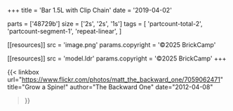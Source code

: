 +++
title = 'Bar 1.5L with Clip Chain'
date  = '2019-04-02'

parts = ['48729b']
size  = ['2s', '2s', '1s']
tags  = [
  'partcount-total-2',
  'partcount-segment-1',
  'repeat-linear',
]

[[resources]]
src              = 'image.png'
params.copyright = '©2025 BrickCamp'

[[resources]]
src              = 'model.ldr'
params.copyright = '©2025 BrickCamp'
+++

{{< linkbox
    url="https://www.flickr.com/photos/matt_the_backward_one/7059062471"
    title="Grow a Spine!"
    author="The Backward One"
    date="2012-04-08"
>}}
